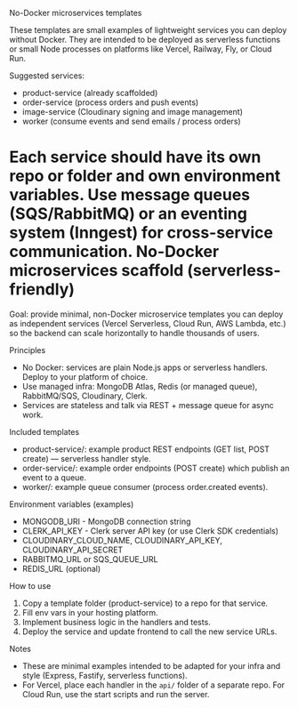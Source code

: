 No-Docker microservices templates

These templates are small examples of lightweight services you can deploy without Docker. They are intended to be deployed as serverless functions or small Node processes on platforms like Vercel, Railway, Fly, or Cloud Run.

Suggested services:
- product-service (already scaffolded)
- order-service (process orders and push events)
- image-service (Cloudinary signing and image management)
- worker (consume events and send emails / process orders)

Each service should have its own repo or folder and own environment variables. Use message queues (SQS/RabbitMQ) or an eventing system (Inngest) for cross-service communication.
No-Docker microservices scaffold (serverless-friendly)
===================================================

Goal: provide minimal, non-Docker microservice templates you can deploy as independent services (Vercel Serverless, Cloud Run, AWS Lambda, etc.) so the backend can scale horizontally to handle thousands of users.

Principles
- No Docker: services are plain Node.js apps or serverless handlers. Deploy to your platform of choice.
- Use managed infra: MongoDB Atlas, Redis (or managed queue), RabbitMQ/SQS, Cloudinary, Clerk.
- Services are stateless and talk via REST + message queue for async work.

Included templates
- product-service/: example product REST endpoints (GET list, POST create) — serverless handler style.
- order-service/: example order endpoints (POST create) which publish an event to a queue.
- worker/: example queue consumer (process order.created events).

Environment variables (examples)
- MONGODB_URI - MongoDB connection string
- CLERK_API_KEY - Clerk server API key (or use Clerk SDK credentials)
- CLOUDINARY_CLOUD_NAME, CLOUDINARY_API_KEY, CLOUDINARY_API_SECRET
- RABBITMQ_URL or SQS_QUEUE_URL
- REDIS_URL (optional)

How to use
1. Copy a template folder (product-service) to a repo for that service.
2. Fill env vars in your hosting platform.
3. Implement business logic in the handlers and tests.
4. Deploy the service and update frontend to call the new service URLs.

Notes
- These are minimal examples intended to be adapted for your infra and style (Express, Fastify, serverless functions).
- For Vercel, place each handler in the `api/` folder of a separate repo. For Cloud Run, use the start scripts and run the server.
